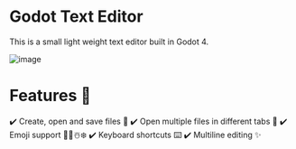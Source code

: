﻿# Godot Text Editor
This is a small light weight text editor built in Godot 4.

![image](https://github.com/trflorian/godot-text-editor/assets/27728267/39e33d77-9856-4163-b43c-66dd845e827c)

# Features 🚀
✔️ Create, open and save files 📁
✔️ Open multiple files in different tabs 📑
✔️ Emoji support 🎅🍪☃️❄️
✔️ Keyboard shortcuts ⌨️
✔️ Multiline editing ✨
